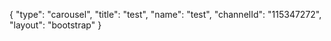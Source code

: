 {
    "type": "carousel",
    "title": "test",
    "name": "test",
    "channelId": "115347272",
    "layout": "bootstrap"
}